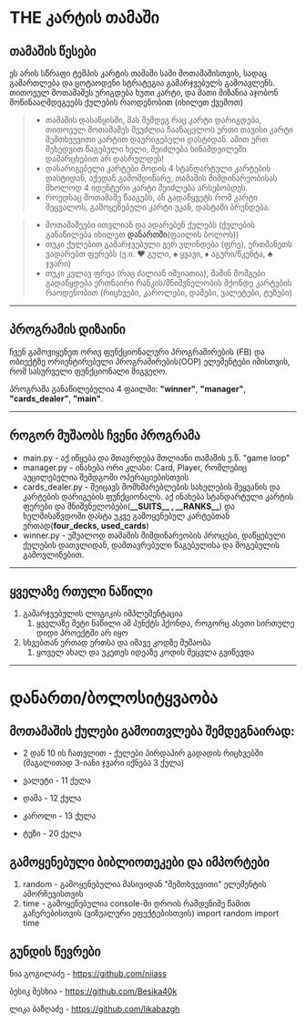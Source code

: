 # THE კარტის თამაში

## თამაშის წესები

ეს არის სწრაფი ტემპის კარტის თამაში სამი მოთამაშისთვის, სადაც გამართლება და ცოტაოდენი სტრატეგია გამარჯვებულს გამოავლენს. თითოეულ მოთამაშეს ურიგდება ხუთი კარტი, და მათი მიზანია აჯობონ მოწინააღმდეგეებს ქულების რაოდენობით (იხილეთ ქვემოთ)

> * თამაშის დასაწყისში, მას შემდეგ რაც კარტი დარიგდება, თითოეულ მოთამაშეს შეუძლია ჩაანაცვლოს ერთი თავისი კარტი შემთხვევითი კარტით დაურიგებელი დასტიდან. ამით ერთ შეხედვით წაგებული ხელი, შეიძლება სინამდვილეში დამარცხებით არ დასრულდეს!
> * დასარიგებელი კარტები მოდის 4 სტანდარტული კარტების დასტიდან, აქედან გამომდინარე, თამაშის მიმდინარეობისას მხოლოდ 4 იდენტური კარტი შეიძლება არსებობდეს.
> * როედსაც მოთამაშე წააგებს, ან გადაწყვეტს რომ კარტი შეცვალოს, გამოყენებული კარტი უკან, დასტაში ბრუნდება.



> * მოთამაშეები ითვლიან და ადარებენ ქულებს (ქულების განაწილება იხილეთ **დანართში**(ფაილის ბოლოს))
> * თუკი ქულებით გამარჯვებული ვერ ვლინდება (ფრე), ერთმანეთს ვადარებთ ფერებს (ე.ი. ♥️ გული, ♠️
    ყვავი, ♦️ აგური/წკენტა, ♣️ ჯვარი)
> * თუკი კვლავ ფრეა (რაც ძალიან იშვიათია), მაშინ მომგები გადაწყდება ერთნაირი რანკის/მნიშვნელობის მქონდე კარტების რაოდენობით (რიცხვები, კაროლები, დამები, ვალეტები, ტუზები)

----
## პროგრამის დიზაინი

ჩვენ გამოვიყენეთ ორივ ფუნქციონალური პროგრამირების (FB) და ობიექტზე ორიენტირებული პროგრამირების(OOP) ელემენტები იმისთვის, რომ სასურველი ფუნქციონალი მიგვეღო.

პროგრამა განაწილებულია 4 ფაილში: **"winner"**, **"manager"**, **"cards_dealer"**, **"main"**.

----
## როგორ მუშაობს ჩვენი პროგრამა

* main.py - აქ იწყება და მთავრდება მთლიანი თამაშის ე.წ. "game loop"
* manager.py - ინახება ორი კლასი: Card, Player, რომლებიც აუცილებელია შემდგომი ოპერაციებისთვის
* cards_dealer.py - შეიცავს მომხმარებლების სახელების შეყვანის და კარტების დარიგების ფუნქციონალს. აქ ინახება სტანდარტული კარტის ფერები და მნიშვნელობები(**\_\_SUITS\_\_ , \_\_RANKS\_\_**) და ხელმისაწვდომი დასტა უკვე გამოყენებულ კარტებთან ერთად(**four_decks, used_cards**) 
* winner.py - უშუალოდ თამაშის მიმდინარეობის პროცესი, დაწყებული ქულების დათვლიდან, დამთავრებული წაგებულისა და მოგებულის გამოვლინებით.
----
## ყველაზე რთული ნაწილი

1. გამარჯვებულის ლოგიკის იმპლემენტაცია
    1. ყველაზე მეტი ნაწილი ამ პუნქტს ჰქონდა, როგორც ასეთი სირთულე დიდი პროექტში არ იყო
2. სხვებთან ერთად ერთსა და იმავე კოდზე მუშაობა
   1. ყოველ ახალ და უკეთეს იდეაზე კოდის შეცვლა გვიწევდა

-------
# დანართი/ბოლოსიტყვაობა

## მოთამაშის ქულები გამოითვლება შემდეგნაირად: 
* 2 დან 10 ის ჩათვლით - ქულები პირდაპირ გადადის რიცხვებში (მაგალითად 3-იანი ჯვარი იქნება 3 ქულა)

* ვალეტი - 11 ქულა 

* დამა - 12 ქულა 

* კაროლი - 13 ქულა

* ტუზი - 20 ქულა

## გამოყენებული ბიბლიოთეკები და იმპორტები

1. random - გამოყენებულია მასივიდან "შემთხვევითი" ელემენტის ამორჩევისთვის
2. time - გამოყენებულია console-ში დროის რამდენიმე წამით გაჩერებისთვის (ვიზუალური ეფექტებისთვის)
import random
import time

## გუნდის წევრები

ნია გოგილაძე - https://github.com/niiass

ბესიკ მესხია - https://github.com/Besika40k

ლიკა ბაზღაძე - https://github.com/likabazgh